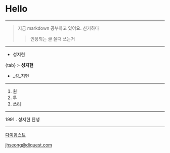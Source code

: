 ﻿# Hello

***

> 지금 markdown 공부하고 있어요.
> 신기하다
>> 인용되는 글 쓸때 쓰는거

***

* 성지현

{tab} > **성지현**

* _성_지현

***

1. 원
2. 투
3. 쓰리

***

1991 \. 성지현 탄생

***

[다이퀘스트](http://www.diquest.com)

<jhseong@diquest.com>

